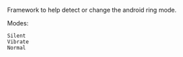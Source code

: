 Framework to help detect or change the android ring mode.

Modes:
      
    Silent
    Vibrate
    Normal
